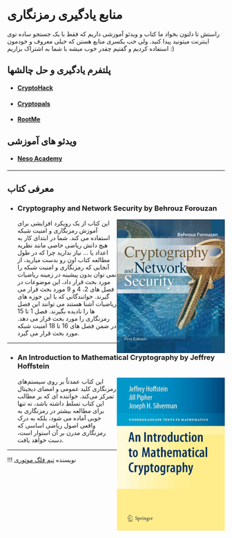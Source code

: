 # منابع یادگیری رمزنگاری

راستش تا دلتون بخواد ما کتاب و ویدئو آموزشی داریم که فقط با یک جستجو ساده توی اینترنت میتونید پیدا کنید. ولی خب یکسری منابع هستن که خیلی معروف و خودمون استفاده کردیم و گفتیم چقدر خوب میشه با شما به اشتراک بزاریم :)

## پلتفرم یادگیری و حل چالشها
- #### <a target="_blank" href="https://Cryptohack.org">CryptoHack</a>
- #### <a target="_blank" href="https://cryptopals.com/">Cryptopals</a>
- #### <a target="_blank" href="https://www.root-me.org/en/Challenges/Cryptanalysis/">RootMe</a>
## ویدئو های آموزشی
- #### <a target="_blank" href="https://youtu.be/JoeiLuFNBc4?si=ChZzn0aEJOETuMey">Neso Academy</a>

--- 

## معرفی کتاب
- ### Cryptography and Network Security by Behrouz Forouzan
    <img src="Cryptography-And-Network-Security_Forouzan.jpg" alt="Cryptography-And-Network-Security_Forouzan" width="250" align="right" />
    این کتاب از یک رویکرد افزایشی برای آموزش رمزنگاری و امنیت شبکه استفاده می کند. شما در ابتدای کار به هیچ دانش ریاضی خاصی مانند نظریه اعداد یا ... نیاز ندارید چرا که در طول مطالعه کتاب اون رو بدست میارید، از آنجایی که رمزنگاری و امنیت شبکه را نمی توان بدون پیشینه در  زمینه ریاضیات مورد بحث قرار داد، این موضوعات در فصل های 2، 4 و 9 مورد بحث قرار می گیرند. خوانندگانی که با این حوزه های ریاضیات آشنا هستند می توانند این فصل ها را نادیده بگیرند. فصل 1 تا 15 رمزنگاری را مورد بحث قرار می دهد. در ضمن فصل های 16 تا 18 امنیت شبکه مورد بحث قرار می گیرد.
--- 
- ### An Introduction to Mathematical Cryptography by Jeffrey Hoffstein
    <img src="Introduction-to-Mathematical-Cryptography_Hoffstein.jpg" alt="Introduction-to-Mathematical-Cryptography_Hoffstein" width="250" align="right"/>
    این کتاب عمدتاً بر روی سیستم‌های رمزنگاری کلید عمومی و  امضای دیجیتال تمرکز می‌کند. خواننده ای که بر مطالب این کتاب تسلط داشته باشد، نه تنها برای مطالعه بیشتر در رمزنگاری به خوبی آماده می شود، بلکه به درک واقعی اصول ریاضی اساسی که رمزنگاری مدرن بر آن استوار است، دست خواهد یافت.
---

!!! نویسنده
    [تیم فلگ موتوری](https://github.com/flagmotori)

	